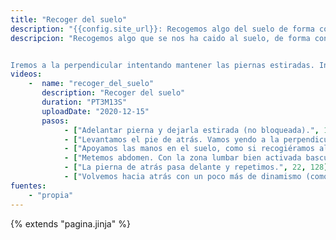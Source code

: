 ```yaml
---
title: "Recoger del suelo"
description: "{{config.site_url}}: Recogemos algo del suelo de forma controlada"
descripcion: "Recogemos algo que se nos ha caido al suelo, de forma controlada. 


Iremos a la perpendicular intentando mantener las piernas estiradas. Introducir el abdomen. Bajar escápulas. Respirar."
videos: 
    -  name: "recoger_del_suelo"
       description: "Recoger del suelo"
       duration: "PT3M13S"
       uploadDate: "2020-12-15"
       pasos:
            - ["Adelantar pierna y dejarla estirada (no bloqueada).", 1, 14]       
            - ["Levantamos el pie de atrás. Vamos yendo a la perpendicular.", 14, 18]
            - ["Apoyamos las manos en el suelo, como si recogiéramos algo. Pierna de atras estirada en el aire.", 18, 19]      
            - ["Metemos abdomen. Con la zona lumbar bien activada basculamos y recuperamos la posición.", 19, 22]
            - ["La pierna de atrás pasa delante y repetimos.", 22, 128]
            - ["Volvemos hacia atrás con un poco más de dinamismo (como si alguien nos fuera a pisar).", 128, 193]            
fuentes:
    - "propia"
---
```

{% extends "pagina.jinja" %}
